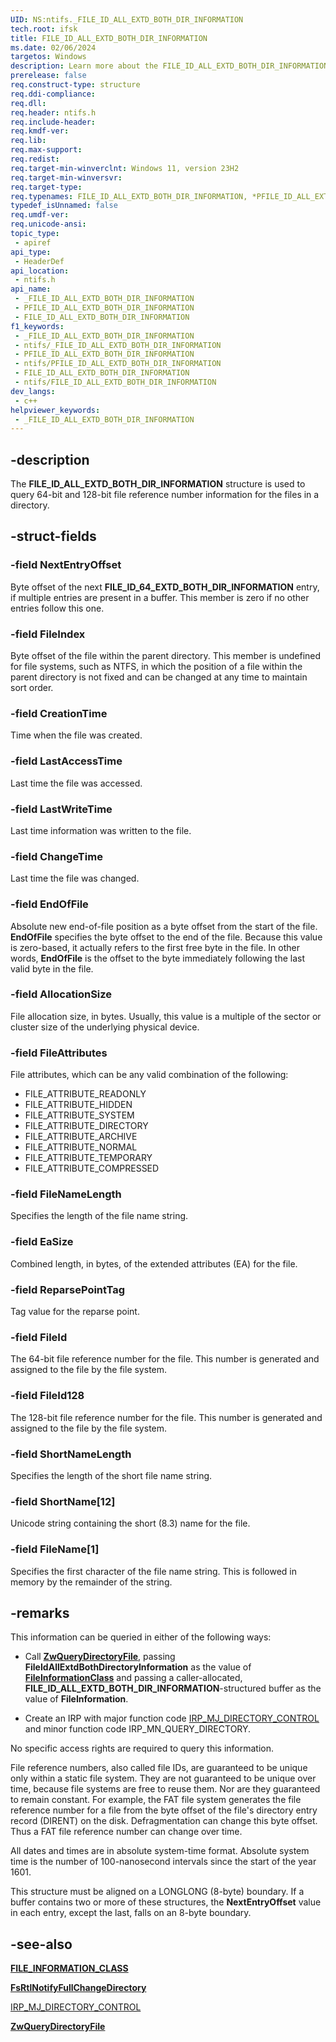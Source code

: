 ```yaml
---
UID: NS:ntifs._FILE_ID_ALL_EXTD_BOTH_DIR_INFORMATION
tech.root: ifsk
title: FILE_ID_ALL_EXTD_BOTH_DIR_INFORMATION
ms.date: 02/06/2024
targetos: Windows
description: Learn more about the FILE_ID_ALL_EXTD_BOTH_DIR_INFORMATION structure.
prerelease: false
req.construct-type: structure
req.ddi-compliance: 
req.dll: 
req.header: ntifs.h
req.include-header: 
req.kmdf-ver: 
req.lib: 
req.max-support: 
req.redist: 
req.target-min-winverclnt: Windows 11, version 23H2
req.target-min-winversvr: 
req.target-type: 
req.typenames: FILE_ID_ALL_EXTD_BOTH_DIR_INFORMATION, *PFILE_ID_ALL_EXTD_BOTH_DIR_INFORMATION
typedef_isUnnamed: false
req.umdf-ver: 
req.unicode-ansi: 
topic_type:
 - apiref
api_type:
 - HeaderDef
api_location:
 - ntifs.h
api_name:
 - _FILE_ID_ALL_EXTD_BOTH_DIR_INFORMATION
 - PFILE_ID_ALL_EXTD_BOTH_DIR_INFORMATION
 - FILE_ID_ALL_EXTD_BOTH_DIR_INFORMATION
f1_keywords:
 - _FILE_ID_ALL_EXTD_BOTH_DIR_INFORMATION
 - ntifs/_FILE_ID_ALL_EXTD_BOTH_DIR_INFORMATION
 - PFILE_ID_ALL_EXTD_BOTH_DIR_INFORMATION
 - ntifs/PFILE_ID_ALL_EXTD_BOTH_DIR_INFORMATION
 - FILE_ID_ALL_EXTD_BOTH_DIR_INFORMATION
 - ntifs/FILE_ID_ALL_EXTD_BOTH_DIR_INFORMATION
dev_langs:
 - c++
helpviewer_keywords:
 - _FILE_ID_ALL_EXTD_BOTH_DIR_INFORMATION
---
```


## -description

The **FILE_ID_ALL_EXTD_BOTH_DIR_INFORMATION** structure is used to query 64-bit and 128-bit file reference number information for the files in a directory.

## -struct-fields

### -field NextEntryOffset

Byte offset of the next **FILE_ID_64_EXTD_BOTH_DIR_INFORMATION** entry, if multiple entries are present in a buffer. This member is zero if no other entries follow this one.

### -field FileIndex

Byte offset of the file within the parent directory. This member is undefined for file systems, such as NTFS, in which the position of a file within the parent directory is not fixed and can be changed at any time to maintain sort order.

### -field CreationTime

Time when the file was created.

### -field LastAccessTime

Last time the file was accessed.

### -field LastWriteTime

Last time information was written to the file.

### -field ChangeTime

Last time the file was changed.

### -field EndOfFile

Absolute new end-of-file position as a byte offset from the start of the file. **EndOfFile** specifies the byte offset to the end of the file. Because this value is zero-based, it actually refers to the first free byte in the file. In other words, **EndOfFile** is the offset to the byte immediately following the last valid byte in the file.

### -field AllocationSize

File allocation size, in bytes. Usually, this value is a multiple of the sector or cluster size of the underlying physical device.

### -field FileAttributes

File attributes, which can be any valid combination of the following:

* FILE_ATTRIBUTE_READONLY
* FILE_ATTRIBUTE_HIDDEN
* FILE_ATTRIBUTE_SYSTEM
* FILE_ATTRIBUTE_DIRECTORY
* FILE_ATTRIBUTE_ARCHIVE
* FILE_ATTRIBUTE_NORMAL
* FILE_ATTRIBUTE_TEMPORARY
* FILE_ATTRIBUTE_COMPRESSED

### -field FileNameLength

Specifies the length of the file name string.

### -field EaSize

Combined length, in bytes, of the extended attributes (EA) for the file.

### -field ReparsePointTag

Tag value for the reparse point.

### -field FileId

The 64-bit file reference number for the file. This number is generated and assigned to the file by the file system.

### -field FileId128

The 128-bit file reference number for the file. This number is generated and assigned to the file by the file system.

### -field ShortNameLength

Specifies the length of the short file name string.

### -field ShortName[12]

Unicode string containing the short (8.3) name for the file.

### -field FileName[1]

Specifies the first character of the file name string. This is followed in memory by the remainder of the string.

## -remarks

This information can be queried in either of the following ways:

* Call [**ZwQueryDirectoryFile**](nf-ntifs-zwqueryvirtualmemory.md), passing **FileIdAllExtdBothDirectoryInformation** as the value of [**FileInformationClass**](../wdm/ne-wdm-_file_information_class.md) and passing a caller-allocated, **FILE_ID_ALL_EXTD_BOTH_DIR_INFORMATION**-structured buffer as the value of **FileInformation**.

* Create an IRP with major function code [IRP_MJ_DIRECTORY_CONTROL](/windows-hardware/drivers/ifs/irp-mj-directory-control) and minor function code IRP_MN_QUERY_DIRECTORY.

No specific access rights are required to query this information.

File reference numbers, also called file IDs, are guaranteed to be unique only within a static file system. They are not guaranteed to be unique over time, because file systems are free to reuse them. Nor are they guaranteed to remain constant. For example, the FAT file system generates the file reference number for a file from the byte offset of the file's directory entry record (DIRENT) on the disk. Defragmentation can change this byte offset. Thus a FAT file reference number can change over time.

All dates and times are in absolute system-time format. Absolute system time is the number of 100-nanosecond intervals since the start of the year 1601.

This structure must be aligned on a LONGLONG (8-byte) boundary. If a buffer contains two or more of these structures, the **NextEntryOffset** value in each entry, except the last, falls on an 8-byte boundary.

## -see-also

[**FILE_INFORMATION_CLASS**](../wdm/ne-wdm-_file_information_class.md)

[**FsRtlNotifyFullChangeDirectory**](nf-ntifs-_fsrtl_advanced_fcb_header-fsrtlnotifyfullchangedirectory.md)

[IRP_MJ_DIRECTORY_CONTROL](/windows-hardware/drivers/ifs/irp-mj-directory-control)

[**ZwQueryDirectoryFile**](nf-ntifs-zwqueryvirtualmemory.md)
